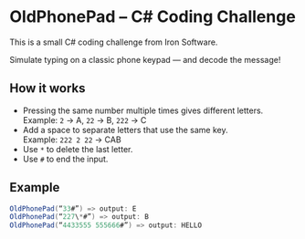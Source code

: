 # OldPhonePad – C# Coding Challenge

This is a small C# coding challenge from Iron Software.

Simulate typing on a classic phone keypad — and decode the message!

## How it works

- Pressing the same number multiple times gives different letters.  
  Example: `2` → A, `22` → B, `222` → C
- Add a space to separate letters that use the same key.  
  Example: `222 2 22` → CAB
- Use `*` to delete the last letter.
- Use `#` to end the input.

## Example

```csharp
OldPhonePad(“33#”) => output: E
OldPhonePad(“227\*#”) => output: B
OldPhonePad(“4433555 555666#”) => output: HELLO
```
